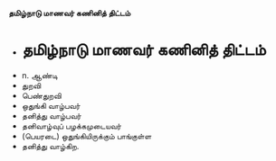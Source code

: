 **தமிழ்நாடு மாணவர் கணினித் திட்டம்**
- # தமிழ்நாடு மாணவர் கணினித் திட்டம்
- n. ஆண்டி
- துறவி
- பெண்துறவி
- ஒதுங்கி வாழ்பவர்
- தனித்து வாழ்பவர்
- தனிவாழ்வுப் பழக்கமுடையவர்
- (பெயரடை) ஒதுங்கியிருக்கும் பாங்குள்ள
- தனித்து வாழ்கிற.


